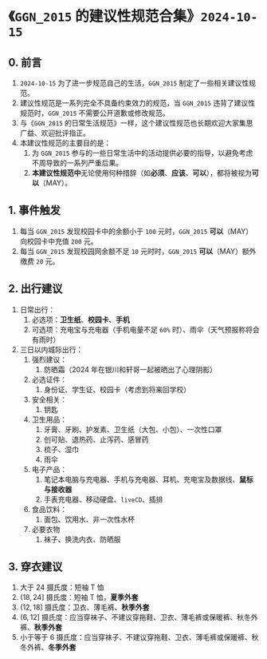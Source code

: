 # 《`GGN_2015` 的建议性规范合集》`2024-10-15`

## 0. 前言

1. `2024-10-15` 为了进一步规范自己的生活，`GGN_2015` 制定了一些相关建议性规范。
2. 建议性规范是一系列完全不具备约束效力的规范，当 `GGN_2015` 违背了建议性规范时，`GGN_2015` 不需要公开道歉或修改规范。
3. 与《`GGN_2015` 的日常生活规范》一样，这个建议性规范也长期欢迎大家集思广益、欢迎批评指正。
4. 本建议性规范的主要目的是：
   1. 为 `GGN_2015` 参与的一些日常生活中的活动提供必要的指导，以避免考虑不周导致的一系列严重后果。
   2. **本建议性规范中**无论使用何种措辞（如**必须**、**应该**、**可以**），都将被视为**可以**（MAY）。

## 1. 事件触发

1. 每当 `GGN_2015` 发现校园卡中的余额小于 `100` 元时，`GGN_2015` **可以**（MAY）向校园卡中充值 `200` 元。
2. 每当 `GGN_2015` 发现校园网余额不足 `10` 元时时，`GGN_2015` **可以**（MAY）额外缴费 `20` 元。

## 2. 出行建议

1. 日常出行：
   1. 必选项：**卫生纸**、**校园卡**、**手机**
   2. 可选项：充电宝与充电器（手机电量不足 `60%` 时）、雨伞（天气预报称将会有雨时）
2. 三日以内城际出行：
   1. 强烈建议：
      1. 防晒霜（2024 年在银川和轩哥一起被晒出了心理阴影）
   2. 必选证件：
      1. 身份证、学生证、校园卡（考虑到将来回学校）
   3. 安全相关：
      1. 钥匙
   4. 卫生用品：
      1. 牙膏、牙刷、护发素、卫生纸（大包、小包）、一次性口罩
      2. 创可贴、退热药、止泻药、感冒药
      3. 梳子、湿巾
      4. 雨伞
   5. 电子产品：
      1. 笔记本电脑与充电器、手机与充电器、耳机、充电宝及数据线、**鼠标与接收器**
      2. 手表充电器、移动硬盘、`liveCD`、插排
   6. 食品饮料：
      1. 面包、饮用水、非一次性水杯
   7. 必要衣物
      1. 袜子、换洗内衣、防晒服

## 3. 穿衣建议

1. 大于 24 摄氏度：短袖 T 恤
2. $(18, 24]$ 摄氏度：短袖 T 恤，**夏季外套**
3. $(12, 18]$ 摄氏度：卫衣、薄毛裤、**秋季外套**
4. $(6, 12]$ 摄氏度：应当穿袜子、不建议穿拖鞋、卫衣、薄毛裤或保暖裤、秋冬外裤、**秋季外套**
5. 小于等于 6 摄氏度：应当穿袜子、不建议穿拖鞋、卫衣、薄毛裤或保暖裤、秋冬外裤、**冬季外套**

